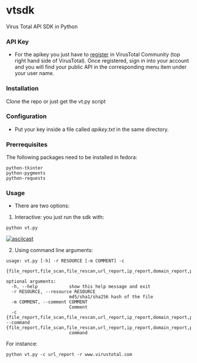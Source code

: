 # vtsdk
Virus Total API SDK in Python

### API Key
- For the apikey you just have to [register](https://www.virustotal.com/en/#signup) in VirusTotal Community (top right hand side of VirusTotal). Once registered, sign in into your account and you will find your public API in the corresponding menu item under your user name.

### Installation

Clone the repo or just get the vt.py script

### Configuration
- Put your key inside a file called *apikey.txt* in the same directory.

### Prerrequisites

The following packages need to be installed in fedora:
```
python-tkinter
python-pygments
python-requests
```

### Usage
- There are two options:
1. Interactive: you just run the sdk with:
```
python vt.py
```

[![asciicast](https://asciinema.org/a/Yd8ej63FO4Yd05UofjBI1czep.png)](https://asciinema.org/a/Yd8ej63FO4Yd05UofjBI1czep)

2. Using command line arguments:
```
usage: vt.py [-h] -r RESOURCE [-m COMMENT] -c
             {file_report,file_scan,file_rescan,url_report,ip_report,domain_report,put_comment}

optional arguments:
  -h, --help            show this help message and exit
  -r RESOURCE, --resource RESOURCE
                        md5/sha1/sha256 hash of the file
  -m COMMENT, --comment COMMENT
                        Comment
  -c {file_report,file_scan,file_rescan,url_report,ip_report,domain_report,put_comment}, --command {file_report,file_scan,file_rescan,url_report,ip_report,domain_report,put_comment}
                        command
```

For instance:
```
python vt.py -c url_report -r www.virustotal.com
```
